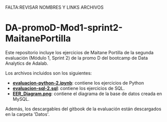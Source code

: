 FALTA:REVISAR NOMBRES Y LINKS ARCHIVOS


# DA-promoD-Mod1-sprint2-MaitanePortilla
Este repositorio incluye los ejercicios de Maitane Portilla de la segunda evaluación (Módulo 1, Sprint 2) de la promo D del bootcamp de Data Analytics de Adalab.

Los archivos incluidos son los siguientes:
- [**evaluacion-python-2.ipynb**](https://github.com/Adalab/DA-promoD-Mod1-sprint1-MaitanePortilla/blob/main/evaluacion_python_1.ipynb): contiene los ejercicios de Python
- [**evaluacion-sql-2.sql**](https://github.com/Adalab/DA-promoD-Mod1-sprint1-MaitanePortilla/blob/main/evaluacion_sql_1_sports_analytics.sql): contiene los ejercicios de SQL.
- [**EER_Diagram.png**](https://github.com/Adalab/DA-promoD-Mod1-sprint1-MaitanePortilla/blob/main/EER_Diagram.png): contiene el diagrama de la base de datos creada en MySQL.

Además, los descargables del gitbook de la evaluación están descargados en la carpeta 'Datos'.
